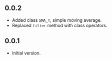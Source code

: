 <!-- moving-average -->

## 0.0.2
* Added class `SMA_T`, simple moving average.
* Replaced `filter` method with class operators.

## 0.0.1

* Initial version.